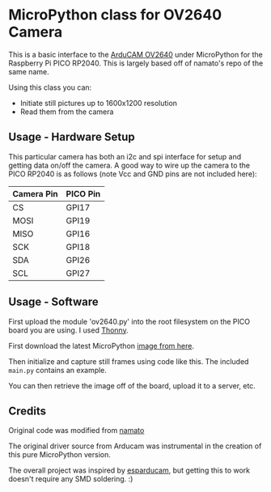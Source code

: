 
# MicroPython class for OV2640 Camera

This is a basic interface to the [ArduCAM OV2640](http://www.arducam.com/camera-modules/2mp-ov2640/) under MicroPython for the Raspberry Pi PICO RP2040. This is largely based off of namato's repo of the same name.

Using this class you can:
* Initiate still pictures up to 1600x1200 resolution
* Read them from the camera

## Usage - Hardware Setup

This particular camera has both an i2c and spi interface for setup and
getting data on/off the camera.  A good way to wire up the camera to
the PICO RP2040 is as follows (note Vcc and GND pins are not included here):

 Camera Pin | PICO Pin     |
| --------- | ------------ |
| CS        | GPI17        |
| MOSI      | GPI19        |
| MISO      | GPI16        |
| SCK       | GPI18        |
| SDA       | GPI26        |
| SCL       | GPI27        |

## Usage - Software

First upload the module 'ov2640.py' into the root filesystem on the
PICO board you are using. I used [Thonny](https://thonny.org/).

First download the latest MicroPython [image from here](http://micropython.org/download#esp8266).

Then initialize and capture still frames using code like this.  The included `main.py` contains an example.

You can then retrieve the image off of the board, upload it to a server, etc.

## Credits
Original code was modified from [namato](https://github.com/namato/micropython-ov2640)

The original driver source from Arducam was instrumental in the creation of this pure
MicroPython version.

The overall project was inspired by
[esparducam](https://johan.kanflo.com/building-the-esparducam/), but
getting this to work doesn't require any SMD soldering. :)


